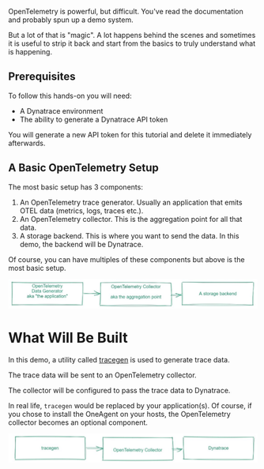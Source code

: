 OpenTelemetry is powerful, but difficult. You've read the documentation and probably spun up a demo system.

But a lot of that is "magic". A lot happens behind the scenes and sometimes it is useful to strip it back and start from the basics to truly understand what is happening.

## Prerequisites

To follow this hands-on you will need:

- A Dynatrace environment
- The ability to generate a Dynatrace API token

You will generate a new API token for this tutorial and delete it immediately afterwards.

## A Basic OpenTelemetry Setup

The most basic setup has 3 components:

1. An OpenTelemetry trace generator. Usually an application that emits OTEL data (metrics, logs, traces etc.).
2. An OpenTelemetry collector. This is the aggregation point for all that data.
3. A storage backend. This is where you want to send the data. In this demo, the backend will be Dynatrace.

Of course, you can have multiples of these components but above is the most basic setup.

![](assets/basic_architecture.jpg)

# What Will Be Built

In this demo, a utility called [tracegen](https://github.com/open-telemetry/opentelemetry-collector-contrib/releases) is used to generate trace data.

The trace data will be sent to an OpenTelemetry collector.

The collector will be configured to pass the trace data to Dynatrace.

In real life, `tracegen` would be replaced by your application(s). Of course, if you chose to install the OneAgent on your hosts, the OpenTelemetry collector becomes an optional component.

![](assets/our_architecture.jpg)